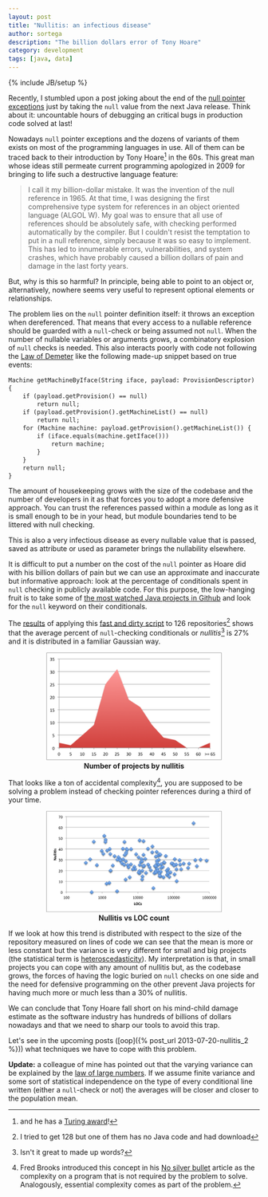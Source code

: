 ```yaml
---
layout: post
title: "Nullitis: an infectious disease"
author: sortega
description: "The billion dollars error of Tony Hoare"
category: development
tags: [java, data]
---
```

{% include JB/setup %}

Recently, I stumbled upon a post joking about the end of the
[null pointer exceptions][nonpe] just by taking the `null` value from the next
Java release.  Think about it: uncountable hours of debugging an critical bugs
in production code solved at last!

Nowadays `null` pointer exceptions and the dozens of variants of them exists
on most of the programming languages in use.  All of them can be traced back
to their introduction by Tony Hoare[^hoare] in the 60s.  This great man whose
ideas still permeate current programming apologized in 2009 for bringing to
life such a destructive language feature:

> I call it my billion-dollar mistake. It was the invention of the null
> reference in 1965.  At that time, I was designing the first comprehensive
> type system for references in an object oriented language (ALGOL W).  My
> goal was to ensure that all use of references should be absolutely safe,
> with checking performed automatically by the compiler.  But I couldn't
> resist the temptation to put in a null reference, simply because it was so
> easy to implement.  This has led to innumerable errors, vulnerabilities, and
> system crashes, which have probably caused a billion dollars of pain and
> damage in the last forty years.

But, why is this so harmful?  In principle, being able to point to an object
or, alternatively, nowhere seems very useful to represent optional elements or
relationships.

The problem lies on the `null` pointer definition itself: it throws an
exception when dereferenced.  That means that every access to a nullable
reference should be guarded with a `null`-check or being assumed not `null`.
When the number of nullable variables or arguments grows, a combinatory
explosion of `null` checks is needed.  This also interacts poorly with code
not following the [Law of Demeter][demeter] like the following made-up snippet
based on true events:

    Machine getMachineByIface(String iface, payload: ProvisionDescriptor) {
        if (payload.getProvision() == null)
            return null;
        if (payload.getProvision().getMachineList() == null)
            return null;
        for (Machine machine: payload.getProvision().getMachineList()) {
            if (iface.equals(machine.getIface()))
                return machine;
            }
        }
        return null;
    }

The amount of housekeeping grows with the size of the codebase and the number
of developers in it as that forces you to adopt a more defensive approach.
You can trust the references passed within a module as long as it is small
enough to be in your head, but module boundaries tend to be littered with null
checking.

This is also a very infectious disease as every nullable value that is passed,
saved as attribute or used as parameter brings the nullability elsewhere.

It is difficult to put a number on the cost of the `null` pointer as Hoare did
with his billion dollars of pain but we can use an approximate and inaccurate
but informative approach: look at the percentage of conditionals spent in
`null` checking in publicly available code.  For this purpose, the low-hanging
fruit is to take some of [the most watched Java projects in Github][watched]
and look for the `null` keyword on their conditionals.

The [results][results] of applying this [fast and dirty script][script] to 126
repositories[^128] shows that the average percent of `null`-checking
conditionals or *nullitis*[^nullitis] is 27% and it is distributed in a
familiar Gaussian way.

<div style="width: 100%; text-align: center; margin: 1em 0">
    <img src="/assets/nullitis/projects_by_nullitis.png"
         alt="Projects by nullitis" style="width: 70%" />
    <br/>
    <strong>Number of projects by nullitis</strong>
</div>

That looks like a ton of accidental complexity[^accidental], you are supposed
to be solving a problem instead of checking pointer references during a third
of your time.

<div style="width: 100%; text-align: center; margin: 1em 0">
    <img src="/assets/nullitis/nullitis_vs_loc.png"
         alt="Nullitis versus LOC count" style="width: 70%" />
    <br/>
    <strong>Nullitis vs LOC count</strong>
</div>

If we look at how this trend is distributed with respect to the size of the
repository measured on lines of code we can see that the mean is more or less
constant but the variance is very different for small and big projects (the
statistical term is [heteroscedasticity][variance]).  My interpretation is
that, in small projects you can cope with any amount of nullitis but, as the
codebase grows, the forces of having the logic buried on `null` checks on one
side and the need for defensive programming on the other prevent Java projects
for having much more or much less than a 30% of nullitis.

We can conclude that Tony Hoare fall short on his mind-child damage estimate as
the software industry has hundreds of billions of dollars nowadays and that we
need to sharp our tools to avoid this trap.

Let's see in the upcoming posts ([oop]({% post_url 2013-07-20-nullitis_2 %}))
what techniques we have to cope with this problem.

**Update:** a colleague of mine has pointed out that the varying variance can
be explained by the [law of large numbers][llw].  If we assume finite variance
and some sort of statistical independence on the type of every conditional
line written (either a `null`-check or not) the averages will be closer and
closer to the population mean.


[bullet]: http://en.wikipedia.org/wiki/No_Silver_Bullet
[demeter]: http://en.wikipedia.org/wiki/Law_of_Demeter
[llw]: http://en.wikipedia.org/wiki/Law_of_large_numbers
[nonpe]: http://www.deepakgaikwad.net/index.php/2013/06/24/no-more-nullpointerexception-java.html
[watched]: https://github.com/languages/Java/most_watched
[variance]: http://en.wikipedia.org/wiki/Heteroscedasticity
[results]: /assets/nullitis/repostats.csv
[script]: https://gist.github.com/sortega/5991126
[^128]: I tried to get 128 but one of them has no Java code and had download
[^accidental]: Fred Brooks introduced this concept in his [No silver bullet][bullet] article as the complexity on a program that is not required by the problem to solve.  Analogously, essential complexity comes as part of the problem.
[^hoare]: and he has a [Turing award](http://amturing.acm.org/award_winners/hoare_4622167.cfm)!
[^nullitis]: Isn't it great to made up words?

